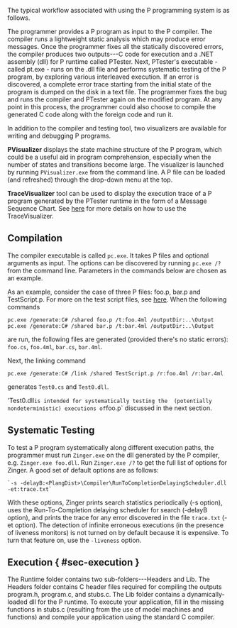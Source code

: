 The typical workflow associated with using the P programming system is as follows.

The programmer provides a P program as input to the P compiler.
The compiler runs a lightweight static analysis which may produce
error messages.
Once the programmer fixes all the statically discovered errors, the compiler
produces two outputs---C code for execution and a .NET assembly (dll) for P runtime called PTester.
Next, PTester's executable - called pt.exe - runs on the .dll file and performs systematic testing of the P program, by exploring various interleaved execution.
If an error is discovered, a complete error trace starting from the initial 
state of the program is dumped on the disk in a text file.
The programmer fixes the bug and runs the compiler and PTester again on the modified 
program.
At any point in this process, the programmer could also choose to compile the 
generated C code along with the foreign code and run it. 

In addition to the compiler and testing tool, two visualizers are available for writing and debugging P programs.

**PVisualizer** displays the state machine structure of the P program, which could be a useful aid in program comprehension, especially when
the number of states and transitions become large.
The visualizer is launched by running `PVisualizer.exe` from the command line.
A P file can be loaded (and refreshed) through the drop-down menu at the top.

**TraceVisualizer** tool can be used to display the execution trace of a 
P program generated by the PTester runtime in the form of a Message Sequence Chart. 
See [here](https://github.com/p-org/TraceVisualizer) for more details on how to use the TraceVisualizer.

## Compilation
The compiler executable is called `pc.exe`.
It takes P files and optional arguments as input.
The options can be discovered by running `pc.exe /?` from the command line.
Parameters in the commands below are chosen as an example.

As an example, consider the case of three P files: foo.p, bar.p and TestScript.p.
For more on the test script files, see [here](https://github.com/p-org/P/wiki/Test-Script-Files).
When the following commands 

`pc.exe /generate:C# /shared foo.p /t:foo.4ml /outputDir:..\Output`
`pc.exe /generate:C# /shared bar.p /t:bar.4ml /outputDir:..\Output` 

are run, the following files are generated (provided there's no static errors): `foo.cs`,
 `foo.4ml`, `bar.cs`, `bar.4ml`.

Next, the linking command

`pc.exe /generate:C# /link /shared TestScript.p /r:foo.4ml /r:bar.4ml`

generates `Test0.cs` and `Test0.dll`. 

'Test0.dll` is intended for systematically testing the 
(potentially nondeterministic) executions of `foo.p` discussed in the next section.

## Systematic Testing
To test a P program systematically along different execution paths, the programmer
must run `Zinger.exe` on the dll generated by the P compiler, e.g.
`Zinger.exe foo.dll`.
Run `Zinger.exe /?` to get the full list of options for Zinger.
A good set of default options are as follows: 

    `-s -delayB:<PlangDist>\Compiler\RunToCompletionDelayingScheduler.dll -et:trace.txt`
    
With these options, Zinger prints search statistics 
periodically (-s option),
uses the Run-To-Completion delaying scheduler for search (-delayB option),
and prints the trace for any error discovered in the file 
`trace.txt` (-et option). 
The detection of infinite erroneous executions (in the presence of liveness monitors)
is not turned on by default because it is expensive.
To turn that feature on, use the `-liveness` option.

## Execution { #sec-execution }
The Runtime folder contains two sub-folders---Headers and Lib.
The Headers folder contains C header files required for 
compiling the outputs program.h, program.c, and stubs.c.
The Lib folder contains a dynamically-loaded dll for the P
runtime.
To execute your application, fill in the missing functions in 
stubs.c (resulting from the use of model machines and functions)
and compile your application using the standard C compiler.
  